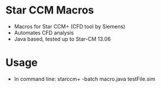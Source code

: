 # Star CCM Macros
 - Macros for Star CCM+ (CFD tool by Siemens) 
 - Automates CFD analysis  
 - Java based, tested up to Star-CM 13.06
# Usage
 - In command line: starccm+ -batch macro.java testFile.sim
